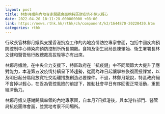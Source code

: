 ```yaml
---
layout: post
title: 林鄭月娥與內地專家闞飆會面稱特區對疫情不掉以輕心
date: 2022-04-20 18:11:28.000000000 +08:00
link: https://news.rthk.hk/rthk/ch/component/k2/1644870-20220420.htm
categories: rthk
---
```


行政長官林鄭月娥與支援香港抗疫工作的內地疫情防控專家會面，包括中國疾病預防控制中心傳染病預防控制所所長闞飆。食物及衞生局局長陳肇始、衞生署署長林文健和醫管局行政總裁高拔陞等亦有出席。

林鄭月娥說，在中央全力支援下，特區政府在「抗疫鏈」中不同環節大大提升了應對能力，本港第五波疫情持續呈下降趨勢，從而為昨日起讓學校恢復面授課堂，以及明日起分階段放寬社交距離措施創造必要條件。不過，林鄭月娥說，特區政府絕不會掉以輕心，在妥為管控風險的前提下，推動社會早日有序回復正常活動，重振經濟動力。

林鄭月娥又感謝闞飆率領的內地專家團，自本月7日抵港後，與本港各部門、醫管局抗疫團隊會面，並實地考察不同場所。
